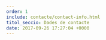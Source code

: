```yaml
---
order: 1
include: contacte/contact-info.html
titol_seccio: Dades de contacte
date: 2017-09-26 17:27:04 +0000
---
```

